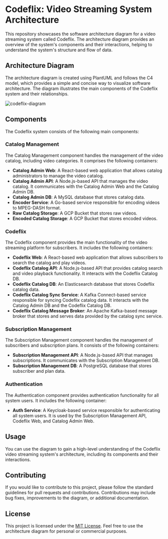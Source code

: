 # Codeflix: Video Streaming System Architecture

This repository showcases the software architecture diagram for a video streaming system called Codeflix. The architecture diagram provides an overview of the system's components and their interactions, helping to understand the system's structure and flow of data.

## Architecture Diagram

The architecture diagram is created using PlantUML and follows the C4 model, which provides a simple and concise way to visualize software architecture. The diagram illustrates the main components of the Codeflix system and their relationships.

![codeflix-diagram](https://github.com/jmtosto/codeflix-system-architecture/assets/48574634/b425195c-2351-4c85-a9de-dde54197cd11)

## Components

The Codeflix system consists of the following main components:

### Catalog Management
The Catalog Management component handles the management of the video catalog, including video categories. It comprises the following containers:
- **Catalog Admin Web**: A React-based web application that allows catalog administrators to manage the video catalog.
- **Catalog Admin API**: A Node.js-based API that manages the video catalog. It communicates with the Catalog Admin Web and the Catalog Admin DB.
- **Catalog Admin DB**: A MySQL database that stores catalog data.
- **Encoder Service**: A Go-based service responsible for encoding videos to MPEG-DASH format.
- **Raw Catalog Storage**: A GCP Bucket that stores raw videos.
- **Encoded Catalog Storage**: A GCP Bucket that stores encoded videos.

### Codeflix
The Codeflix component provides the main functionality of the video streaming platform for subscribers. It includes the following containers:
- **Codeflix Web**: A React-based web application that allows subscribers to search the catalog and play videos.
- **Codeflix Catalog API**: A Node.js-based API that provides catalog search and video playback functionality. It interacts with the Codeflix Catalog DB.
- **Codeflix Catalog DB**: An Elasticsearch database that stores Codeflix catalog data.
- **Codeflix Catalog Sync Service**: A Kafka Connect-based service responsible for syncing Codeflix catalog data. It interacts with the Catalog Admin DB and the Codeflix Catalog DB.
- **Codeflix Catalog Message Broker**: An Apache Kafka-based message broker that stores and serves data provided by the catalog sync service.

### Subscription Management
The Subscription Management component handles the management of subscribers and subscription plans. It consists of the following containers:
- **Subscription Management API**: A Node.js-based API that manages subscriptions. It communicates with the Subscription Management DB.
- **Subscription Management DB**: A PostgreSQL database that stores subscriber and plan data.

### Authentication
The Authentication component provides authentication functionality for all system users. It includes the following container:
- **Auth Service**: A Keycloak-based service responsible for authenticating all system users. It is used by the Subscription Management API, Codeflix Web, and Catalog Admin Web.

## Usage

You can use the diagram to gain a high-level understanding of the Codeflix video streaming system's architecture, including its components and their interactions.

## Contributing

If you would like to contribute to this project, please follow the standard guidelines for pull requests and contributions. Contributions may include bug fixes, improvements to the diagram, or additional documentation.

## License

This project is licensed under the [MIT License](LICENSE). Feel free to use the architecture diagram for personal or commercial purposes.
